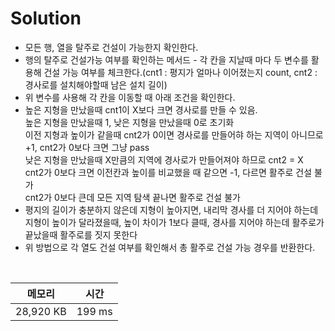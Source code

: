 # Solution

- 모든 행, 열을 탈주로 건설이 가능한지 확인한다.
- 행의 탈주로 건설가능 여부를 확인하는 메서드 - 각 칸을 지날때 마다 두 변수를 활용해 건설 가능 여부를 체크한다.(cnt1 : 평지가 얼마나 이어졌는지 count, cnt2 : 경사로를 설치해야할때 남은 설치 길이)
- 위 변수를 사용해 각 칸을 이동할 때 아래 조건을 확인한다.
- 높은 지형을 만났을때 cnt1이 X보다 크면 경사로를 만들 수 있음. </br>
높은 지형을 만났을때 1, 낮은 지형을 만났을때 0로 초기화</br>
이전 지형과 높이가 같을때 cnt2가 0이면 경사로를 만들어햐 하는 지역이 아니므로 +1, cnt2가 0보다 크면 그냥 pass</br>
		낮은 지형을 만났을때 X만큼의 지역에 경사로가 만들어져야 하므로 cnt2 = X</br>
cnt2가 0보다 크면 이전칸과 높이를 비교했을 때 같으면 -1, 다르면 활주로 건설 불가</br>
cnt2가 0보다 큰데 모든 지역 탐색 끝나면 활주로 건설 불가
- 평지의 길이가 충분하지 않은데 지형이 높아지면, 내리막 경사를 더 지어야 하는데 지형이 높이가 달라졌을때, 높이 차이가 1보다 클때, 경사를 지어야 하는데 활주로가 끝났을때 활주로를 짓지 못한다
- 위 방법으로 각 열도 건설 여부를 확인해서 총 활주로 건설 가능 경우를 반환한다.

</br>

|메모리|시간|
|---|---|
|28,920 KB|199 ms|
</br>